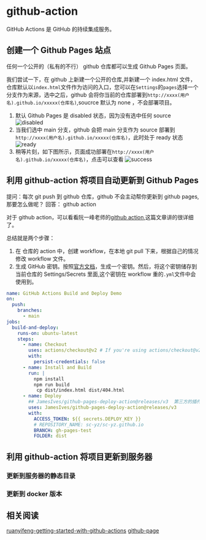 # github-action

GitHub Actions 是 GitHub 的持续集成服务。

## 创建一个 Github Pages 站点

任何一个公开的（私有的不行） github 仓库都可以生成 Github Pages 页面。

我们尝试一下，在 github 上新建一个公开的仓库,并新建一个 index.html 文件，仓库默认以`index.html`文件作为访问的入口，您可以在`Settings`的`pages`选择一个分支作为来源，选中之后，github 会将你当前的仓库部署到`http://xxxx(用户名).github.io/xxxxx(仓库名)`,soucrce 默认为 none ，不会部署项目。

1. 默认 Github Pages 是 disabled 状态，因为没有选中任何 source
   ![disabled](https://waqll.oss-cn-qingdao.aliyuncs.com/blog/github-action-setting-source-none.png)
2. 当我们选中 main 分支，github 会把 main 分支作为 source 部署到 `http://xxxx(用户名).github.io/xxxxx(仓库名)`，此时处于 ready 状态
   ![ready](https://waqll.oss-cn-qingdao.aliyuncs.com/blog/github-action-setting-source-main.png)
3. 稍等片刻，如下图所示，页面成功部署在`http://xxxx(用户名).github.io/xxxxx(仓库名)`，点击可以查看
   ![success](https://waqll.oss-cn-qingdao.aliyuncs.com/blog/github-action-setting-source-main-success.png)

## 利用 github-action 将项目自动更新到 Github Pages

提问：每次 git push 到 github 仓库，github 不会主动帮你更新到 github pages,那要怎么做呢？
回答： github action

对于 github action，可以看看阮一峰老师的[github action](http://www.ruanyifeng.com/blog/2019/09/getting-started-with-github-actions.html),这篇文章讲的很详细了。

总结就是两个步骤：

1. 在 仓库的 action 中，创建 workflow，在本地 git pull 下来，根据自己的情况修改 workflow 文件。
2. 生成 GitHub 密钥。按照[官方文档](https://help.github.com/en/articles/creating-a-personal-access-token-for-the-command-line)，生成一个密钥。然后，将这个密钥储存到当前仓库的 Settings/Secrets 里面,这个密钥在 workflow 重的`.yml`文件中会使用到。

```yml
name: GitHub Actions Build and Deploy Demo
on:
  push:
    branches:
      - main
jobs:
  build-and-deploy:
    runs-on: ubuntu-latest
    steps:
      - name: Checkout
        uses: actions/checkout@v2 # If you're using actions/checkout@v2 you must set persist-credentials to false in most cases for the deployment to work correctly.
        with:
          persist-credentials: false
      - name: Install and Build
        run: |
          npm install
          npm run build
           cp dist/index.html dist/404.html
      - name: Deploy
        ## JamesIves/github-pages-deploy-action@releases/v3  第三方的插件
        uses: JamesIves/github-pages-deploy-action@releases/v3
        with:
          ACCESS_TOKEN: ${{ secrets.DEPLOY_KEY }}
          # REPOSITORY_NAME: sc-yz/sc-yz.github.io
          BRANCH: gh-pages-test
          FOLDER: dist
```

## 利用 github-action 将项目更新到服务器

### 更新到服务器的静态目录

### 更新到 docker 版本

## 相关阅读

[ruanyifeng-getting-started-with-github-actions](http://www.ruanyifeng.com/blog/2019/09/getting-started-with-github-actions.html)
[github-page](https://developer.mozilla.org/zh-CN/docs/Learn/Common_questions/Using_Github_pages)
